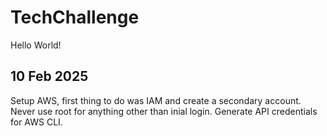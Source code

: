 # TechChallenge
Hello World!

## 10 Feb 2025
Setup AWS, first thing to do was IAM and create a secondary account.
Never use root for anything other than inial login. 
Generate API credentials for AWS CLI. 




